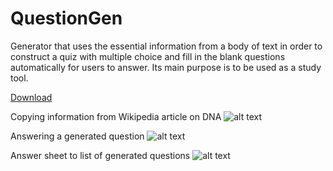 # QuestionGen
Generator that uses the essential information from a body of text in order to construct a quiz with multiple choice and fill in the blank questions automatically for users to answer. Its main purpose is to be used as a study tool.

[Download](https://github.com/ranjotsingh/QuestionGen/releases/download/v1.0/questiongen.exe)

Copying information from Wikipedia article on DNA
![alt text](https://raw.githubusercontent.com/ranjotsingh/QuestionGen/master/images/question_gen1.png)

Answering a generated question
![alt text](https://raw.githubusercontent.com/ranjotsingh/QuestionGen/master/images/question_gen2.png)

Answer sheet to list of generated questions
![alt text](https://raw.githubusercontent.com/ranjotsingh/QuestionGen/master/images/question_gen3.png)
